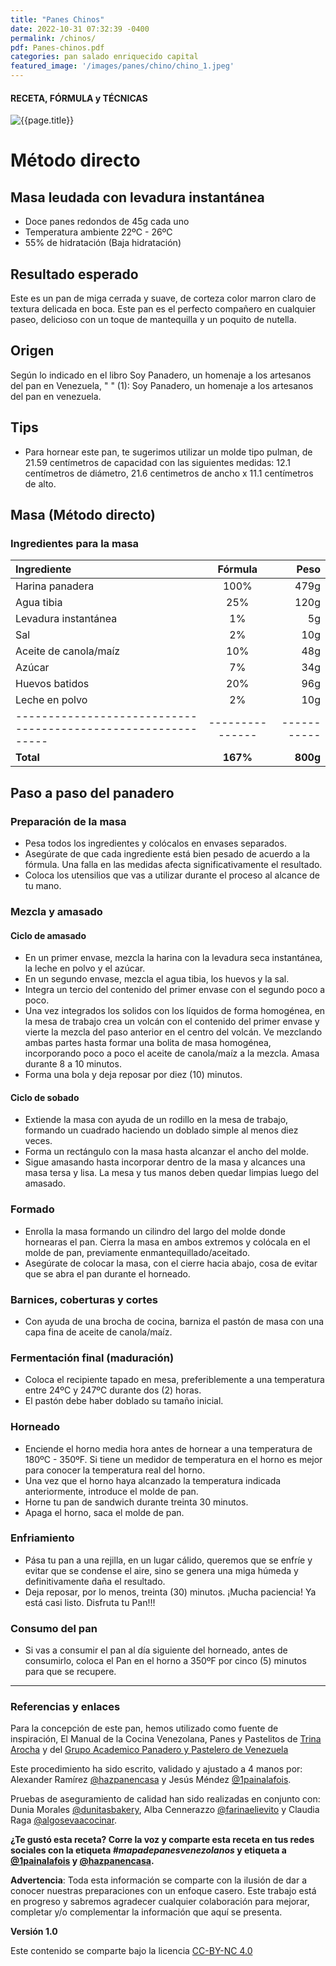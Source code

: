 ```yaml
---
title: "Panes Chinos"
date: 2022-10-31 07:32:39 -0400
permalink: /chinos/
pdf: Panes-chinos.pdf
categories: pan salado enriquecido capital
featured_image: '/images/panes/chino/chino_1.jpeg'
---
```


#### RECETA, FÓRMULA y TÉCNICAS

<img class="post_image post_image_right" src="{{page.featured_image}}" alt="{{page.title}}">

# Método directo

## Masa leudada con levadura instantánea

* Doce panes redondos de 45g cada uno
* Temperatura ambiente 22ºC - 26ºC
* 55% de hidratación (Baja hidratación)

## Resultado esperado

Este es un pan de miga cerrada y suave, de corteza color marron claro de textura delicada en boca. Este pan es el perfecto compañero en cualquier paseo, delicioso con un toque de mantequilla y un poquito de nutella.

## Origen

Según lo indicado en el libro Soy Panadero, un homenaje a los artesanos del pan en Venezuela, 
" "
(1): Soy Panadero, un homenaje a los artesanos del pan en venezuela.

## Tips

* Para hornear este pan, te sugerimos utilizar un molde tipo pulman, de 21.59 centímetros de capacidad con las siguientes medidas: 12.1 centímetros de diámetro, 21.6 centimetros de ancho x 11.1 centímetros de alto. 

## Masa (Método directo)

### Ingredientes para la masa

| Ingrediente                                                  |    Fórmula    |      Peso |
|:-------------------------------------------------------------|:-------------:|----------:|
| Harina panadera                                              |      100%     |      479g |
| Agua tibia                                                   |      25%      |      120g |
| Levadura instantánea                                         |      1%       |        5g |
| Sal                                                          |      2%       |       10g |
| Aceite de canola/maíz                                        |      10%      |       48g |
| Azúcar                                                       |      7%       |       34g |
| Huevos batidos                                               |      20%      |       96g |
| Leche en polvo                                               |      2%       |       10g |
| -------------------------------------------------------------|---------------|-----------|
| **Total**                                                    |   **167%**    | **800g**  |

## Paso a paso del panadero

<div id="preparacion"></div>

### Preparación de la masa

- Pesa todos los ingredientes y colócalos en envases separados.
- Asegúrate de que cada ingrediente está bien pesado de acuerdo a la fórmula. Una falla en las medidas afecta significativamente el resultado.
- Coloca los utensilios que vas a utilizar durante el proceso al alcance de tu mano.

### Mezcla y amasado

#### Ciclo de amasado

- En un primer envase, mezcla la harina con la levadura seca instantánea, la leche en polvo y el azúcar.
- En un segundo envase, mezcla el agua tibia, los huevos y la sal.
- Integra un tercio del contenido del primer envase con el segundo poco a poco.
- Una vez integrados los solidos con los líquidos de forma homogénea, en la mesa de trabajo crea un volcán con el contenido del primer envase y vierte la mezcla del paso anterior en el centro del volcán. Ve mezclando ambas partes hasta formar una bolita de masa homogénea, incorporando poco a poco el aceite de canola/maíz a la mezcla. Amasa durante 8 a 10 minutos.
- Forma una bola y deja reposar por diez (10) minutos.

<div id="sobado"></div>

#### Ciclo de sobado 

- Extiende la masa con ayuda de un rodillo en la mesa de trabajo, formando un cuadrado haciendo un doblado simple al menos diez veces.
- Forma un rectángulo con la masa hasta alcanzar el ancho del molde.
- Sigue amasando hasta incorporar dentro de la masa y alcances una masa tersa y lisa. La mesa y tus manos deben quedar limpias luego del amasado.

### Formado

- Enrolla la masa formando un cilindro del largo del molde donde hornearas el pan. Cierra la masa en ambos extremos y colócala en el molde de pan, previamente enmantequillado/aceitado.
- Asegúrate de colocar la masa, con el cierre hacia abajo, cosa de evitar que se abra el pan durante el horneado.

### Barnices, coberturas y cortes

- Con ayuda de una brocha de cocina, barniza el pastón de masa con una capa fina de aceite de canola/maíz.

### Fermentación final (maduración)

- Coloca el recipiente tapado en mesa, preferiblemente a una temperatura entre 24ºC y 247ºC durante dos (2) horas.
- El pastón debe haber doblado su tamaño inicial.

### Horneado

* Enciende el horno media hora antes de hornear a una temperatura de 180ºC - 350ºF. Si tiene un medidor de temperatura en el horno es mejor para conocer la temperatura real del horno.
* Una vez que el horno haya alcanzado la temperatura indicada anteriormente, introduce el molde de pan.
* Horne tu pan de sandwich durante treinta 30 minutos.
* Apaga el horno, saca el molde de pan.

### Enfriamiento

* Pása tu pan a una rejilla, en un lugar cálido, queremos que se enfríe y evitar que se condense el aire, sino se genera una miga húmeda y definitivamente daña el resultado.
* Deja reposar, por lo menos, treinta (30) minutos. ¡Mucha paciencia! Ya está casi listo. Disfruta tu Pan!!!

### Consumo del pan

* Si vas a consumir el pan al día siguiente del horneado, antes de consumirlo, coloca el Pan en el horno a 350ºF por cinco (5) minutos para que se recupere.

------

### Referencias y enlaces

Para la concepción de este pan, hemos utilizado como fuente de inspiración, El Manual de la Cocina Venezolana, Panes y Pastelitos de [Trina Arocha] y del [Grupo Academico Panadero y Pastelero de Venezuela]

Este procedimiento ha sido escrito, validado y ajustado a 4 manos por: Alexander Ramírez [@hazpanencasa] y Jesús Méndez [@1painalafois].

Pruebas de aseguramiento de calidad han sido realizadas en conjunto con: Dunia Morales [@dunitasbakery], Alba Cennerazzo [@farinaelievito] y Claudia Raga [@algosevaacocinar].

**¿Te gustó esta receta? Corre la voz y comparte esta receta en tus redes sociales con la etiqueta _#mapadepanesvenezolanos_ y etiqueta a [@1painalafois] y [@hazpanencasa].**

**Advertencia**: Toda esta información se comparte con la ilusión de dar a conocer nuestras preparaciones con un enfoque casero. Este trabajo está en progreso y sabremos agradecer cualquier colaboración para mejorar, completar y/o complementar la información que aquí se presenta.

__Versión 1.0__

Este contenido se comparte bajo la licencia [CC-BY-NC 4.0](https://creativecommons.org/licenses/by-nc/4.0/)

[@hazpanencasa]: https://www.instagram.com/hazpanencasa
[@1painalafois]: https://www.instagram.com/1painalafois
[@dunitasbakery]: https://www.instagram.com/dunitasbakery
[@farinaelievito]: https://www.instagram.com/farinaelievito
[@algosevaacocinar]: https://www.instagram.com/algosevaacocinar
[Instituto Europeo del PAN]: https://escuelaiepan.com/
[Trina Arocha]: https://www.instagram.com/trinaarocha
[Grupo Academico Panadero y Pastelero de Venezuela]: https://gappvzla.com/

